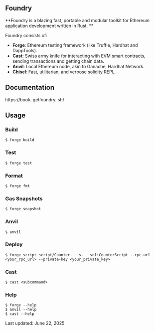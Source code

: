 ## Foundry

**Foundry is a blazing fast, portable and modular toolkit for Ethereum application development written in Rust.   **

Foundry consists of:

- **Forge**: Ethereum testing framework (like Truffle, Hardhat and DappTools).   
- **Cast**: Swiss army knife for interacting with EVM smart contracts, sending transactions and getting chain data.   
- **Anvil**: Local Ethereum node, akin to Ganache, Hardhat Network.   
- **Chisel**: Fast, utilitarian, and verbose solidity REPL.   

## Documentation

https://book.   getfoundry.   sh/

## Usage

### Build

```shell
$ forge build
```

### Test

```shell
$ forge test
```

### Format

```shell
$ forge fmt
```

### Gas Snapshots

```shell
$ forge snapshot
```

### Anvil

```shell
$ anvil
```

### Deploy

```shell
$ forge script script/Counter.   s.   sol:CounterScript --rpc-url <your_rpc_url> --private-key <your_private_key>
```

### Cast

```shell
$ cast <subcommand>
```

### Help

```shell
$ forge --help
$ anvil --help
$ cast --help
```

Last updated: June 22, 2025





